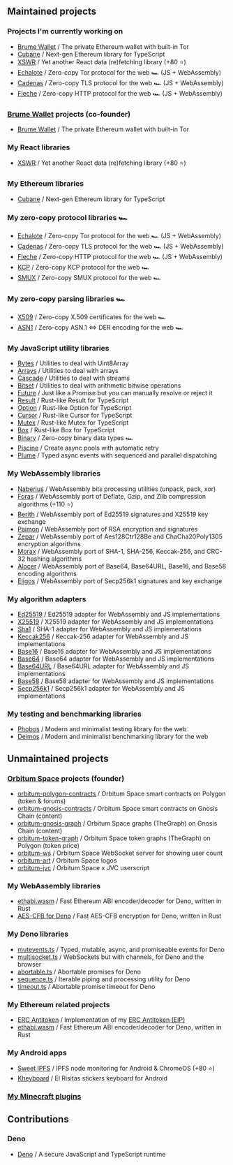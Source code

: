 ## Maintained projects

### Projects I'm currently working on
- [Brume Wallet](https://github.com/brumewallet/wallet) / The private Ethereum wallet with built-in Tor
- [Cubane](https://github.com/hazae41/cubane) / Next-gen Ethereum library for TypeScript
- [XSWR](https://github.com/hazae41/xswr) / Yet another React data (re)fetching library (+80 ⭐)
- [Echalote](https://github.com/hazae41/echalote) / Zero-copy Tor protocol for the web 🏎️ (JS + WebAssembly)
- [Cadenas](https://github.com/hazae41/cadenas) / Zero-copy TLS protocol for the web 🏎️ (JS + WebAssembly)
- [Fleche](https://github.com/hazae41/fleche) / Zero-copy HTTP protocol for the web 🏎️ (JS + WebAssembly)

### [Brume Wallet](https://github.com/brumewallet) projects (co-founder)
- [Brume Wallet](https://github.com/brumewallet/wallet) / The private Ethereum wallet with built-in Tor

### My React libraries
- [XSWR](https://github.com/hazae41/xswr) / Yet another React data (re)fetching library (+80 ⭐)

### My Ethereum libraries
- [Cubane](https://github.com/hazae41/cubane) / Next-gen Ethereum library for TypeScript

### My zero-copy protocol libraries 🏎️
- [Echalote](https://github.com/hazae41/echalote) / Zero-copy Tor protocol for the web 🏎️ (JS + WebAssembly)
- [Cadenas](https://github.com/hazae41/cadenas) / Zero-copy TLS protocol for the web 🏎️ (JS + WebAssembly)
- [Fleche](https://github.com/hazae41/fleche) / Zero-copy HTTP protocol for the web 🏎️ (JS + WebAssembly)
- [KCP](https://github.com/hazae41/kcp) / Zero-copy KCP protocol for the web 🏎️
- [SMUX](https://github.com/hazae41/smux) / Zero-copy SMUX protocol for the web 🏎️

### My zero-copy parsing libraries 🏎️
- [X509](https://github.com/hazae41/x509) / Zero-copy X.509 certificates for the web 🏎️
- [ASN1](https://github.com/hazae41/asn1) / Zero-copy ASN.1 <=> DER encoding for the web 🏎️

### My JavaScript utility libraries
- [Bytes](https://github.com/hazae41/bytes) / Utilities to deal with Uint8Array
- [Arrays](https://github.com/hazae41/arrays) / Utilities to deal with arrays
- [Cascade](https://github.com/hazae41/cascade) / Utilities to deal with streams
- [Bitset](https://github.com/hazae41/bitset) / Utilities to deal with arithmetic bitwise operations
- [Future](https://github.com/hazae41/future) / Just like a Promise but you can manually resolve or reject it
- [Result](https://github.com/hazae41/result) / Rust-like Result for TypeScript
- [Option](https://github.com/hazae41/option) / Rust-like Option for TypeScript
- [Cursor](https://github.com/hazae41/cursor) / Rust-like Cursor for TypeScript
- [Mutex](https://github.com/hazae41/mutex) / Rust-like Mutex for TypeScript
- [Box](https://github.com/hazae41/box) / Rust-like Box for TypeScript
- [Binary](https://github.com/hazae41/binary) / Zero-copy binary data types 🏎️
- [Piscine](https://github.com/hazae41/piscine) / Create async pools with automatic retry
- [Plume](https://github.com/hazae41/plume) / Typed async events with sequenced and parallel dispatching

### My WebAssembly libraries 
- [Naberius](https://github.com/hazae41/naberius) / WebAssembly bits processing utilities (unpack, pack, xor) 
- [Foras](https://github.com/hazae41/foras) / WebAssembly port of Deflate, Gzip, and Zlib compression algorithms (+110 ⭐) 
- [Berith](https://github.com/hazae41/berith) / WebAssembly port of Ed25519 signatures and X25519 key exchange 
- [Paimon](https://github.com/hazae41/paimon) / WebAssembly port of RSA encryption and signatures 
- [Zepar](https://github.com/hazae41/zepar) / WebAssembly port of Aes128Ctr128Be and ChaCha20Poly1305 encryption algorithms 
- [Morax](https://github.com/hazae41/morax) / WebAssembly port of SHA-1, SHA-256, Keccak-256, and CRC-32 hashing algorithms 
- [Alocer](https://github.com/hazae41/alocer) / WebAssembly port of Base64, Base64URL, Base16, and Base58 encoding algorithms 
- [Eligos](https://github.com/hazae41/eligos) / WebAssembly port of Secp256k1 signatures and key exchange

### My algorithm adapters 
- [Ed25519](https://github.com/hazae41/ed25519) / Ed25519 adapter for WebAssembly and JS implementations 
- [X25519](https://github.com/hazae41/x25519) / X25519 adapter for WebAssembly and JS implementations 
- [Sha1](https://github.com/hazae41/sha1) / SHA-1 adapter for WebAssembly and JS implementations 
- [Keccak256](https://github.com/hazae41/keccak256) / Keccak-256 adapter for WebAssembly and JS implementations 
- [Base16](https://github.com/hazae41/base16) / Base16 adapter for WebAssembly and JS implementations
- [Base64](https://github.com/hazae41/base64) / Base64 adapter for WebAssembly and JS implementations
- [Base64URL](https://github.com/hazae41/base64url) / Base64URL adapter for WebAssembly and JS implementations
- [Base58](https://github.com/hazae41/base58) / Base58 adapter for WebAssembly and JS implementations
- [Secp256k1](https://github.com/hazae41/secp256k1) / Secp256k1 adapter for WebAssembly and JS implementations

### My testing and benchmarking libraries
- [Phobos](https://github.com/hazae41/phobos) / Modern and minimalist testing library for the web
- [Deimos](https://github.com/hazae41/deimos) / Modern and minimalist benchmarking library for the web

## Unmaintained projects

### [Orbitum Space](https://orbitum.space/) projects (founder)
- [orbitum-polygon-contracts](https://github.com/hazae41/orbitum-polygon-contracts) / Orbitum Space smart contracts on Polygon (token & forums)
- [orbitum-gnosis-contracts](https://github.com/hazae41/orbitum-gnosis-contracts) / Orbitum Space smart contracts on Gnosis Chain (content)
- [orbitum-gnosis-graph](https://github.com/hazae41/orbitum-gnosis-graph) / Orbitum Space graphs (TheGraph) on Gnosis Chain (content)
- [orbitum-token-graph](https://github.com/hazae41/orbitum-token-graph) / Orbitum Space token graphs (TheGraph) on Polygon (token price)
- [orbitum-ws](https://github.com/hazae41/orbitum-ws) / Orbitum Space WebSocket server for showing user count
- [orbitum-art](https://github.com/hazae41/orbitum-art) / Orbitum Space logos
- [orbitum-jvc](https://github.com/hazae41/orbitum-jvc) / Orbitum Space x JVC userscript

### My WebAssembly libraries
- [ethabi.wasm](https://github.com/hazae41/ethabi.wasm) / Fast Ethereum ABI encoder/decoder for Deno, written in Rust
- [AES-CFB for Deno](https://github.com/hazae41/deno-aes-cfb) / Fast AES-CFB encryption for Deno, written in Rust

### My Deno libraries
- [mutevents.ts](https://github.com/hazae41/mutevents.ts) / Typed, mutable, async, and promiseable events for Deno
- [multisocket.ts](https://github.com/hazae41/multisocket.ts) / WebSockets but with channels, for Deno and the browser
- [abortable.ts](https://github.com/hazae41/abortable.ts) / Abortable promises for Deno
- [sequence.ts](https://github.com/hazae41/sequence.ts) / Iterable piping and processing utility for Deno
- [timeout.ts](https://github.com/hazae41/timeout.ts) / Abortable promise timeout for Deno

### My Ethereum related projects
- [ERC Antitoken](https://github.com/hazae41/ERC-Antitoken) / Implementation of my [ERC Antitoken (EIP)](https://github.com/ethereum/EIPs/issues/3477)
- [ethabi.wasm](https://github.com/hazae41/ethabi.wasm) / Fast Ethereum ABI encoder/decoder for Deno, written in Rust

### My Android apps
- [Sweet IPFS](https://github.com/hazae41/sweet-ipfs) / IPFS node monitoring for Android & ChromeOS (+80 ⭐)
- [Kheyboard](https://github.com/hazae41/kheyboard) / El Risitas stickers keyboard for Android

### [My Minecraft plugins](https://github.com/hazae41?tab=repositories&q=mc-) 

## Contributions

### Deno
- [Deno](https://github.com/denoland/deno) / A secure JavaScript and TypeScript runtime
